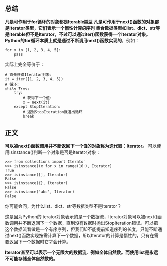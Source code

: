 总结
--
**凡是可作用于for循环的对象都是Iterable类型**
**凡是可作用于next()函数的对象都是Iterator类型，它们表示一个惰性计算的序列**
**集合数据类型如list、dict、str等是Iterable但不是Iterator，不过可以通过iter()函数获得一个Iterator对象。**
**Python的for循环本质上就是通过不断调用next()函数实现的**，例如：

	for x in [1, 2, 3, 4, 5]:
	    pass
实际上完全等价于：

	# 首先获得Iterator对象:
	it = iter([1, 2, 3, 4, 5])
	# 循环:
	while True:
	    try:
	        # 获得下一个值:
	        x = next(it)
	    except StopIteration:
	        # 遇到StopIteration就退出循环
	        break

正文
--
**可以被next()函数调用并不断返回下一个值的对象称为迭代器：Iterator。**
可以使用isinstance()判断一个对象是否是Iterator对象：

	>>> from collections import Iterator
	>>> isinstance((x for x in range(10)), Iterator)
	True
	>>> isinstance([], Iterator)
	False
	>>> isinstance({}, Iterator)
	False
	>>> isinstance('abc', Iterator)
	False
你可能会问，为什么list、dict、str等数据类型不是Iterator？

这是因为Python的Iterator对象表示的是一个数据流，Iterator对象可以被next()函数调用并不断返回下一个数据，直到没有数据时抛出StopIteration错误。可以把这个数据流看做是一个有序序列，但我们却不能提前知道序列的长度，只能不断通过next()函数实现按需计算下一个数据，所以Iterator的计算是惰性的，只有在需要返回下一个数据时它才会计算。

**Iterator甚至可以表示一个无限大的数据流，例如全体自然数。而使用list是永远不可能存储全体自然数的。**
